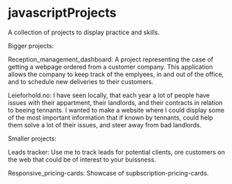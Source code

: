 # javascriptProjects

A collection of projects to display practice and skills.

Bigger projects:

Reception_management_dashboard: A project representing the case of getting a webpage ordered from a customer company. This application allows the company to keep track of the emplyees, in and out of the office, and to schedule new deliveries to their customers.

Leieforhold.no:
I have seen locally, that each year a lot of people have issues with their appartment, their landlords, and their contracts in relation to beeing tennants. I wanted to make a website where I could display some of the most important information that if known by tennants, could help them solve a lot of their issues, and steer away from bad landlords.


Smaller projects:

Leads tracker: Use me to track leads for potential clients, ore customers on the web that could be of interest to your buissness.

Responsive_pricing-cards: Showcase of supbscription-pricing-cards.
